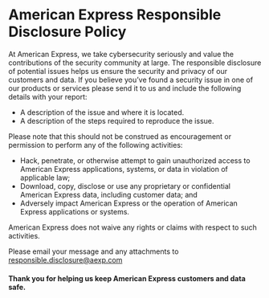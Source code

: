 # American Express Responsible Disclosure Policy

At American Express, we take cybersecurity seriously and value the contributions of the security
community at large. The responsible disclosure of potential issues helps us ensure the security and
privacy of our customers and data.  If you believe you’ve found a security issue in one of our
products or services please send it to us and include the following details with your report:
- A description of the issue and where it is located.
- A description of the steps required to reproduce the issue.

Please note that this should not be construed as encouragement or permission to perform any of the
following activities:
- Hack, penetrate, or otherwise attempt to gain unauthorized access to American Express
applications, systems, or data in violation of applicable law;
- Download, copy, disclose or use any proprietary or confidential American Express data, including
customer data; and
- Adversely impact American Express or the operation of American Express applications or systems.

American Express does not waive any rights or claims with respect to such activities.

Please email your message and any attachments to
[responsible.disclosure@aexp.com](mailto:responsible.disclosure@aexp.com)

#### Thank you for helping us keep American Express customers and data safe.
